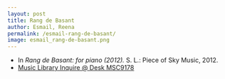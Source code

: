 ```yaml
---
layout: post
title: Rang de Basant   
author: Esmail, Reena
permalink: /esmail-rang-de-basant/
image: esmail_rang-de-basant.png
---
```


- In *Rang de Basant: for piano (2012).* S. L.: Piece of Sky Music, 2012.
- <a href="https://tufts-primo.hosted.exlibrisgroup.com/permalink/f/bnf7qa/01TUN_ALMA21281768810003851" target="_blank">Music Library Inquire @ Desk MSC9178</a>
